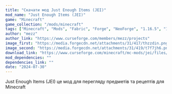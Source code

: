 ```yaml
---
title: "Скачати мод Just Enough Items (JEI)"
mod_name: "Just Enough Items (JEI)"
game: "Minecraft"
game_collection: "/mods/minecraft"
tags: ["Minecraft", "Mods", "Fabric", "Forge", "NeoForge", "1.16.5", "1.20.1", "1.20.2", "1.20.4", "1.20.6", "1.21.1", "1.21.3", "1.21.4", "1.21.5"]
author: "mezz"
author_link: "https://www.curseforge.com/members/mezz/projects"
image_first: "https://media.forgecdn.net/attachments/31/417/thzzdin.png"
image_second: "https://media.forgecdn.net/attachments/31/419/t7f7jh6.png"
download_link: "https://www.curseforge.com/minecraft/mc-mods/jei/files/all?page=1&pageSize=20"
mod_dependencies: ""
dependencies_link: ""
date: "2024-07-30"
---
```


Just Enough Items (JEI) це мод для перегляду предметів та рецептів для Minecraft